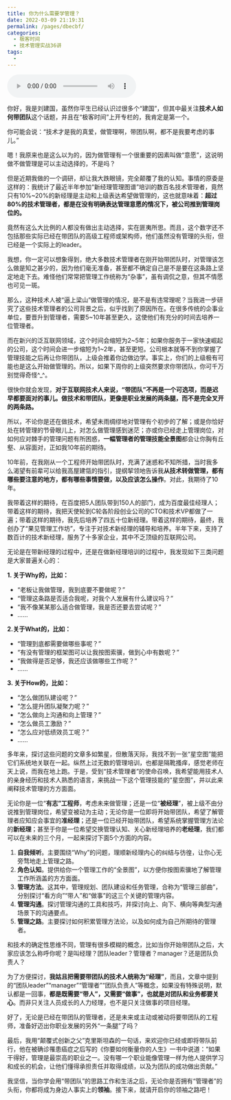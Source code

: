 ```yaml
---
title: 你为什么需要学管理？
date: 2022-03-09 21:19:31
permalink: /pages/dbecbf/
categories:
  - 极客时间
  - 技术管理实战36讲
tags:
  - 
---
```

<audio title="开篇词.你为什么需要学管理？" src="https://static001.geekbang.org/resource/audio/da/8c/da37b210987f037a13a67291fe3a248c.mp3" controls="controls"></audio> 
<p>你好，我是刘建国，虽然你平生已经认识过很多个“建国”，但其中最关注<strong>技术人如何带团队</strong>这个话题，并且在“极客时间”上开专栏的，我肯定是第一个。</p>
<p>你可能会说：“技术才是我的真爱，做管理啊，带团队啊，都不是我要考虑的事儿。”</p>
<p>嗯！我原来也是这么以为的，因为做管理有一个很重要的因素叫做“意愿”，这说明做不做管理是可以主动选择的，不是吗？</p>
<p>但是近期我做的一个调研，却让我大跌眼镜，完全颠覆了我的认知。事情的原委是这样的：我统计了最近半年参加“新经理管理图谱”培训的数百名技术管理者，竟然只有10%~20%的新经理是主动和上级表达希望做管理的，这也就意味着：<strong>超过80%的技术管理者，都是在没有明确表达管理意愿的情况下，被公司推到管理岗位的。</strong></p>
<p>竟然有这么大比例的人都没有做出主动选择，实在匪夷所思。而且，这个数字还不包括那些实际已经在带团队的高级工程师或架构师，他们虽然没有管理的头衔，但已经是一个实际上的leader。</p>
<p>我想，你一定可以想象得到，绝大多数技术管理者在刚开始带团队时，对管理该怎么做是知之甚少的，因为他们毫无准备，甚至都不确定自己是不是要在这条路上坚定地走下去。难怪他们常常把管理工作统称为“杂事”，虽有调侃之意，但其不情愿也可见一斑。</p><!-- [[[read_end]]] -->
<p>那么，这种技术人被“逼上梁山”做管理的情况，是不是有违常理呢？当我进一步研究了这些技术管理者的公司背景之后，似乎找到了原因所在。在很多传统的企事业单位，要晋升到管理者，需要5~10年甚至更久，这使他们有充分的时间去培养一位管理者。</p>
<p>而在新兴的泛互联网领域，这个时间会缩短为2~5年；如果你服务于一家快速崛起的公司，这个时间会进一步缩短为1~2年，甚至更短。公司根本就等不到你掌握了管理技能之后再让你带团队，上级会推着你边做边学。事实上，你们的上级极有可能也是这么开始做管理的。所以，如果下周你的上级突然要求你带团队，你可千万别觉得奇怪^_^。</p>
<p>很快你就会发现，<strong>对于互联网技术人来说，“带团队”不再是一个可选项，而是迟早都要面对的事儿。做技术和带团队，更像是职业发展的两条腿，而不是完全叉开的两条路。</strong></p>
<p>所以，不论你是还在做技术，希望未雨绸缪地对管理有个初步的了解；或是你恰好处在转管理的节骨眼儿上，对怎么做管理感到迷茫；亦或你已经走上管理岗位，对如何应对棘手的管理问题有所困惑，<strong>一幅管理者的管理技能全景图</strong>都会让你胸有丘壑、从容面对，正如我10年前的期待。</p>
<p>10年前，在我刚从一个工程师开始带团队时，充满了迷惑和不知所措，当时我多么渴望有前辈可以给我高屋建瓴的指引，提纲挈领地告诉我<strong>从技术转做管理，都有哪些要注意的地方，都有哪些事情要做，以及应该怎么操作</strong>。对此，我期待了10年。</p>
<p>我带着这样的期待，在百度把5人团队带到150人的部门，成为百度最佳经理人；带着这样的期待，我把天使轮到C轮各阶段创业公司的CTO和技术VP都做了一遍；带着这样的期待，我先后培养了四五十位新经理。带着这样的期待，最终，我创办了“果见管理工作坊”，专注于对技术新经理的辅导和培养。半年下来，支持了数百计的技术新经理，服务了十多家企业，其中不乏顶级的互联网公司。</p>
<p>无论是在带新经理的过程中，还是在做新经理培训的过程中，我发现如下三类问题是大家普遍关心的：</p>
<p><strong>1. 关于Why的，比如：</strong></p>
<ul>
<li>“老板让我做管理，我到底要不要做呢？”</li>
<li>“管理这条路是否适合我呢，对我个人发展有什么建议吗？”</li>
<li>“我不像某某那么适合做管理，我是否还要去尝试呢？”</li>
<li>……</li>
</ul>
<p><strong>2.关于What的，比如：</strong></p>
<ul>
<li>“管理到底都需要做哪些事呢？”</li>
<li>“有没有管理的框架图可以让我按图索骥，做到心中有数呢？”</li>
<li>“我做得是否足够，我还应该做哪些工作呢？”</li>
<li>……</li>
</ul>
<p><strong>3. 关于How的，比如：</strong></p>
<ul>
<li>“怎么做团队建设呢？”</li>
<li>“怎么提升团队凝聚力呢？”</li>
<li>“怎么做向上沟通和向上管理？”</li>
<li>“怎么做员工激励？”</li>
<li>“怎么应对低绩效员工呢？”</li>
<li>……</li>
</ul>
<p>多年来，探讨这些问题的文章多如繁星，但散落天际，我找不到一张“星空图”能把它们系统地关联在一起。纵然上过无数的管理培训，也都是隔靴搔痒，感觉老师在天上说，而我在地上跑。于是，受到“技术管理者”的使命召唤，我希望能用技术人的亲身经历和技术人熟悉的语言，来挑战一下这个管理技能的“星空图”，并以此来阐释技术管理的方方面面。</p>
<p>无论你是一位“<strong>有志”工程师</strong>，考虑未来做管理；还是一位“<strong>被经理</strong>”，被上级不由分说推到管理岗位，希望变被动为主动；无论你是一位即将开始带团队，希望了解管理者应知应会事宜的<strong>准经理</strong>；还是一位已经开始带团队，希望系统掌握管理方法论的<strong>新经理</strong>；甚至于你是一位希望交换管理认知、关心新经理培养的<strong>老经理</strong>，我们都可以在未来的三个月，一起来探讨下面5个方面的内容。</p>
<ol>
<li><strong>自我倾听</strong>。主要围绕“Why”的问题，理顺新经理内心的纠结与彷徨，让你心无旁骛地走上管理之路。</li>
<li><strong>角色认知</strong>。提供给你一个管理工作的“全景图”，以方便你按图索骥地了解管理工作所涵盖的方方面面。</li>
<li><strong>管理方法</strong>。这其中，管理规划、团队建设和任务管理，合称为“管理三部曲”，分别探讨“看方向”“带人”和“做事”的这三个关键的管理内容。</li>
<li><strong>管理沟通</strong>。探讨管理沟通的工具和技巧，并探讨向上、向下、横向等典型沟通场景下的沟通要点。</li>
<li><strong>管理之路</strong>。主要探讨如何积累管理方法论，以及如何成为自己所期待的管理者。</li>
</ol>
<p>和技术的确定性思维不同，管理有很多模糊的概念，比如当你开始带团队之后，大家应该怎么称呼你呢？是叫经理？团队leader？管理者？manager？还是团队负责人？</p>
<p>为了方便探讨，<strong>我姑且把需要带团队的技术人统称为“经理”</strong>，而且，文章中提到的“团队leader”“manager”“管理者”“团队负责人”等概念，如果没有特殊说明，默认都是一回事，<strong>都是既需要“带人”，又需要“做事”，也就是对团队和业务都要关心</strong>。而非只关注人员成长的人力经理，也不是只关注做事的项目经理。</p>
<p>好了，无论是已经在带团队的管理者，还是未来或主动或被动将要带团队的工程师，准备好迈出你职业发展的另外“一条腿”了吗？</p>
<p>最后，我用“颠覆式创新之父”克里斯坦森的一句话，来欢迎你已经或即将带队前行，他在被确诊罹患癌症之后写的《你要如何衡量你的人生》一书中说道：“如果干得好，管理是最崇高的职业之一。没有哪一个职业能像管理一样为他人提供学习和成长的机会，让他们懂得承担责任并取得成绩，以及为团队的成功做出贡献。”</p>
<p>我坚信，当你学会用“带团队”的思路工作和生活之后，无论你是否拥有“管理者”的头衔，你都将成为身边人事实上的<strong>领袖</strong>。接下来，就请开启你的领袖之路吧！</p>
<p></p>
